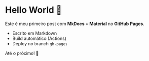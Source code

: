 # Hello World 👋

Este é meu primeiro post com **MkDocs + Material** no **GitHub Pages**.

- Escrito em Markdown
- Build automático (Actions)
- Deploy no branch `gh-pages`

Até o próximo! 🚀